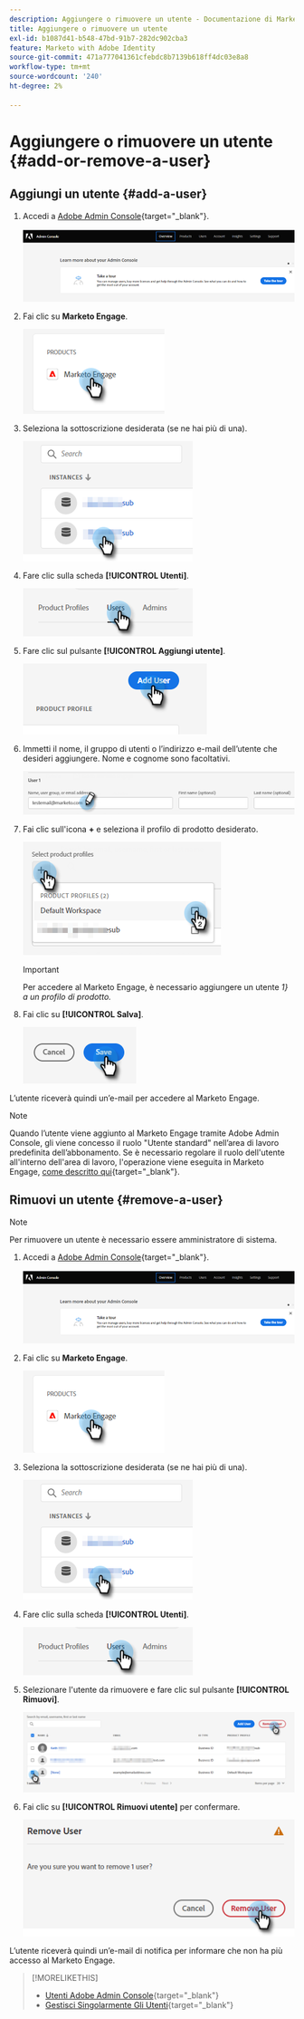 ```yaml
---
description: Aggiungere o rimuovere un utente - Documentazione di Marketo - Documentazione del prodotto
title: Aggiungere o rimuovere un utente
exl-id: b1087d41-b548-47bd-91b7-282dc902cba3
feature: Marketo with Adobe Identity
source-git-commit: 471a777041361cfebdc8b7139b618ff4dc03e8a8
workflow-type: tm+mt
source-wordcount: '240'
ht-degree: 2%

---
```


# Aggiungere o rimuovere un utente {#add-or-remove-a-user}

## Aggiungi un utente {#add-a-user}

1. Accedi a [Adobe Admin Console](https://adminconsole.adobe.com/){target="_blank"}.

   ![](assets/add-or-remove-a-user-1.png)

1. Fai clic su **Marketo Engage**.

   ![](assets/add-or-remove-a-user-2.png)

1. Seleziona la sottoscrizione desiderata (se ne hai più di una).

   ![](assets/add-or-remove-a-user-3.png)

1. Fare clic sulla scheda **[!UICONTROL Utenti]**.

   ![](assets/add-or-remove-a-user-4.png)

1. Fare clic sul pulsante **[!UICONTROL Aggiungi utente]**.

   ![](assets/add-or-remove-a-user-5.png)

1. Immetti il nome, il gruppo di utenti o l’indirizzo e-mail dell’utente che desideri aggiungere. Nome e cognome sono facoltativi.

   ![](assets/add-or-remove-a-user-6.png)

1. Fai clic sull&#39;icona **+** e seleziona il profilo di prodotto desiderato.

   ![](assets/add-or-remove-a-user-7.png)

   >[!IMPORTANT]
   >
   >Per accedere al Marketo Engage, è necessario aggiungere un utente _1} a un profilo di prodotto._

1. Fai clic su **[!UICONTROL Salva]**.

   ![](assets/add-or-remove-a-user-8.png)

L’utente riceverà quindi un’e-mail per accedere al Marketo Engage.

>[!NOTE]
>
>Quando l’utente viene aggiunto al Marketo Engage tramite Adobe Admin Console, gli viene concesso il ruolo &quot;Utente standard&quot; nell’area di lavoro predefinita dell’abbonamento. Se è necessario regolare il ruolo dell&#39;utente all&#39;interno dell&#39;area di lavoro, l&#39;operazione viene eseguita in Marketo Engage, [come descritto qui](/help/marketo/product-docs/administration/users-and-roles/managing-user-roles-and-permissions.md){target="_blank"}.

## Rimuovi un utente {#remove-a-user}

>[!NOTE]
>
>Per rimuovere un utente è necessario essere amministratore di sistema.

1. Accedi a [Adobe Admin Console](https://adminconsole.adobe.com/){target="_blank"}.

   ![](assets/add-or-remove-a-user-9.png)

1. Fai clic su **Marketo Engage**.

   ![](assets/add-or-remove-a-user-10.png)

1. Seleziona la sottoscrizione desiderata (se ne hai più di una).

   ![](assets/add-or-remove-a-user-11.png)

1. Fare clic sulla scheda **[!UICONTROL Utenti]**.

   ![](assets/add-or-remove-a-user-12.png)

1. Selezionare l&#39;utente da rimuovere e fare clic sul pulsante **[!UICONTROL Rimuovi]**.

   ![](assets/add-or-remove-a-user-13.png)

1. Fai clic su **[!UICONTROL Rimuovi utente]** per confermare.

   ![](assets/add-or-remove-a-user-14.png)

L’utente riceverà quindi un’e-mail di notifica per informare che non ha più accesso al Marketo Engage.

>[!MORELIKETHIS]
>
>* [Utenti Adobe Admin Console](https://helpx.adobe.com/it/enterprise/using/users.html){target="_blank"}
>* [Gestisci Singolarmente Gli Utenti](https://helpx.adobe.com/it/enterprise/using/manage-users-individually.html){target="_blank"}
